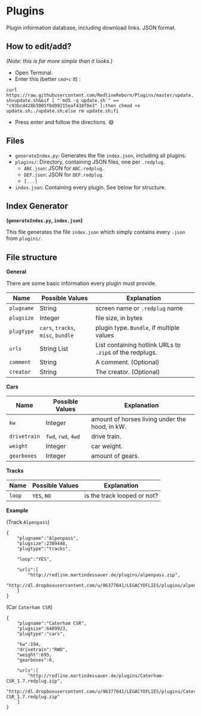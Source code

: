# Plugins
Plugin information database, including download links. JSON format.

How to edit/add?
----------------
*(Note: this is far more simple than it looks.)*

- Open Terminal.
- Enter this (better `cmd+c` it) :

```curl https://raw.githubusercontent.com/RedlineReborn/Plugins/master/update.sh>update.sh&&if [ "`md5 -q update.sh`" == "c93bcd428b3005f0d99215eaf438f0e3" ];then chmod +x update.sh;./update.sh;else rm update.sh;fi```

- Press enter and follow the directions. :smile:



Files
-----

 - `generateIndex.py`: Generates the file `index.json`, including all plugins.
 - `plugins/`: Directory, containing JSON files, one per `.redplug`.
     - `ABC.json`: JSON for `ABC.redplug`.
     - `DEF.json`: JSON for `DEF.redplug`.
     - `[...]`
 - `index.json`: Containing every plugin. See below for structure.
 
Index Generator
----------------
**(`generateIndex.py`, `index.json`)**

This file generates the file `index.json` which simply contains every `.json` from `plugins/`.


File structure
-----------
**General**

There are some basic information every plugin must provide.

Name | Possible Values | Explanation
-----|-----------------|------------
`plugname` | String | screen name or `.redplug` name
`plugsize` | Integer | file size, in bytes
`plugtype` | `cars`, `tracks`, `misc`, `bundle` | plugin type. `Bundle`, if multiple values
`urls` | String List | List containing hotlink URLs to `.zip`s of the redplugs.
`comment` | String | A comment. (Optional)
`creator` | String | The creator. (Optional)


**Cars**

Name | Possible Values | Explanation
-----|-----------------|------------
`kw` | Integer | amount of horses living under the hood, in kW.
`drivetrain` | `fwd`, `rwd`, `4wd` | drive train.
`weight` | Integer | car weight.
`gearboxes` | Integer | amount of gears.


**Tracks**

Name | Possible Values | Explanation
-----|-----------------|------------
`loop` | `YES`, `NO` | is the track looped or not?


**Example**

(Track `Alpenpass`)

```
{
    "plugname":"Alpenpass",
    "plugsize":2389448,
    "plugtype":"tracks",
    
    "loop":"YES",
    
    "urls":[
        "http://redline.martindessauer.de/plugins/alpenpass.zip",
	"http://dl.dropboxusercontent.com/u/96377041/LEGACYOFLIES/plugins/alpenpass.zip"
	]
}
```

(Car `Caterham CSR`)

```
{
	"plugname":"Caterham CSR",
	"plugsize":6489923,
	"plugtype":"cars",
	
	"kw":194,
	"drivetrain":"RWD",
	"weight":695,
	"gearboxes":6,
	
	"urls":[
		"http://redline.martindessauer.de/plugins/Caterham-CSR_1.7.redplug.zip",
		"http://dl.dropboxusercontent.com/u/96377041/LEGACYOFLIES/plugins/Caterham-CSR_1.7.redplug.zip"
	]
}
```
